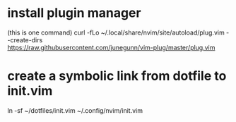 
# install plugin manager

(this is one command)
curl -fLo ~/.local/share/nvim/site/autoload/plug.vim --create-dirs \
    https://raw.githubusercontent.com/junegunn/vim-plug/master/plug.vim

# create a symbolic link from dotfile to init.vim

ln -sf ~/dotfiles/init.vim ~/.config/nvim/init.vim
